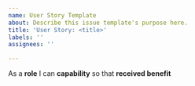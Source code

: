 ```yaml
---
name: User Story Template
about: Describe this issue template's purpose here.
title: 'User Story: <title>'
labels: ''
assignees: ''

---
```


As a **role** I can **capability** so that **received benefit**
